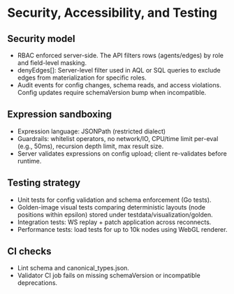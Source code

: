 # Security, Accessibility, and Testing

## Security model

- RBAC enforced server-side. The API filters rows (agents/edges) by role and field-level masking.
- denyEdges[]: Server-level filter used in AQL or SQL queries to exclude edges from materialization for specific roles.
- Audit events for config changes, schema reads, and access violations. Config updates require schemaVersion bump when incompatible.

## Expression sandboxing

- Expression language: JSONPath (restricted dialect)
- Guardrails: whitelist operators, no network/IO, CPU/time limit per-eval (e.g., 50ms), recursion depth limit, max result size.
- Server validates expressions on config upload; client re-validates before runtime.

## Testing strategy

- Unit tests for config validation and schema enforcement (Go tests).
- Golden-image visual tests comparing deterministic layouts (node positions within epsilon) stored under testdata/visualization/golden.
- Integration tests: WS replay + patch application across reconnects.
- Performance tests: load tests for up to 10k nodes using WebGL renderer.

## CI checks

- Lint schema and canonical_types.json.
- Validator CI job fails on missing schemaVersion or incompatible deprecations.

